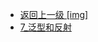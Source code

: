 - [返回上一级 [img]](page/后端/JavaNote/2_Java(书栈)/7_泛型/img/)
- [7_泛型和反射](page/后端/JavaNote/2_Java(书栈)/7_泛型/img/7_泛型和反射/)
